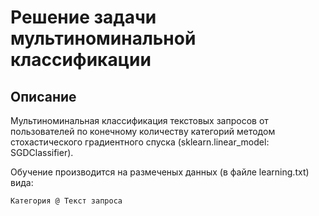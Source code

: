 # Решение задачи мультиноминальной классификации

## Описание
Мультиноминальная классификация текстовых запросов от пользователей по конечному количеству категорий
методом стохастического градиентного спуска (sklearn.linear_model: SGDClassifier).

Обучение производится на размеченых данных (в файле learning.txt) вида:

```Категория @ Текст запроса```

